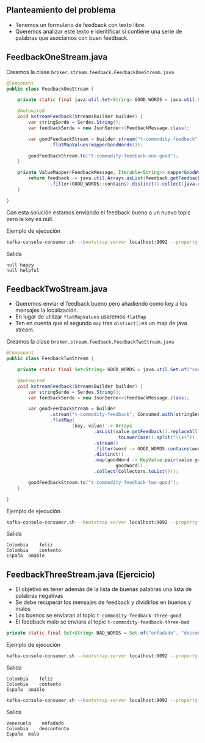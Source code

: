 ## Planteamiento del problema

- Tenemos un formulario de feedback con texto libre.
- Queremos analizar este texto e identificar si contiene una serie de palabras que asociamos con buen feedback.

## FeedbackOneStream.java

Creamos la clase `broker.stream.feedback.FeedbackOneStream.java`

```java
@Component
public class FeedbackOneStream {

    private static final java.util.Set<String> GOOD_WORDS = java.util.Set.of("contento", "bueno", "amable");

    @Autowired
    void kstreamFeedback(StreamsBuilder builder) {
        var stringSerde = Serdes.String();
        var feedbackSerde = new JsonSerde<>(FeedbackMessage.class);

        var goodFeedbackStream = builder.stream("t-commodity-feedback", Consumed.with(stringSerde, feedbackSerde))
                .flatMapValues(mapperGoodWords());

        goodFeedbackStream.to("t-commodity-feedback-one-good");
    }

    private ValueMapper<FeedbackMessage, Iterable<String>> mapperGoodWords() {
        return feedback -> java.util.Arrays.asList(feedback.getFeedback().toLowerCase().split("\\s+")).stream()
                .filter(GOOD_WORDS::contains).distinct().collect(java.util.stream.Collectors.toList());
    }

}

```

Con esta solución estamos enviando el feedback bueno a un nuevo topic pero la key es null.

Ejemplo de ejecución

```bash
kafka-console-consumer.sh --bootstrap-server localhost:9092 --property print.key=true --topic t-commodity-feedback-one-good
```

Salida

```
null happy
null helpful
```

## FeedbackTwoStream.java

- Queremos enviar el feedback bueno pero añadiendo como key a los mensajes la localización.
- En lugar de utilizar `flatMapValues` usaremos `flatMap`
- Ten en cuenta que el segundo `map` tras `distinct()`es un map de java stream.

Creamos la clase `broker.stream.feedback.FeedbackTwoStream.java`

```java
@Component
public class FeedbackTwoStream {

    private static final Set<String> GOOD_WORDS = java.util.Set.of("contento", "bueno", "amable");

    @Autowired
    void kstreamFeedback(StreamsBuilder builder) {
        var stringSerde = Serdes.String();
        var feedbackSerde = new JsonSerde<>(FeedbackMessage.class);

        var goodFeedbackStream = builder
                .stream("t-commodity-feedback", Consumed.with(stringSerde, feedbackSerde))
                .flatMap(
                        (key, value) -> Arrays
                                .asList(value.getFeedback().replaceAll("[^a-zA-Z ]", "")
                                        .toLowerCase().split("\\s+"))
                                .stream()
                                .filter(word -> GOOD_WORDS.contains(word))
                                .distinct()
                                .map(goodWord -> KeyValue.pair(value.getLocation(),
                                        goodWord))
                                .collect(Collectors.toList()));

        goodFeedbackStream.to("t-commodity-feedback-two-good");
    }

}
```

Ejemplo de ejecución

```bash
kafka-console-consumer.sh --bootstrap-server localhost:9092 --property print.key=true --topic t-commodity-feedback-two-good
```

Salida

```
Colombia    feliz
Colombia    contento
España  amable
```

## FeedbackThreeStream.java (Ejercicio)

- El objetivo es tener además de la lista de buenas palabras una lista de palabras negativas
- Se debe recuperar los mensajes de feedback y dividirlos en buenos y malos
- Los buenos se enviaran al topic `t-commodity-feedback-three-good`
- El feedback malo se enviara al topic `t-commodity-feedback-three-bad`

```java
private static final Set<String> BAD_WORDS = Set.of("enfadado", "descontento", "malo");
```

Ejemplo de ejecución

```bash
kafka-console-consumer.sh --bootstrap-server localhost:9092 --property print.key=true --topic t-commodity-feedback-three-good
```

Salida

```
Colombia    feliz
Colombia    contento
España  amable
```

```bash
kafka-console-consumer.sh --bootstrap-server localhost:9092 --property print.key=true --topic t-commodity-feedback-three-bad
```

Salida

```
Venezuela    enfadado
Colombia    descontento
España  malo
```